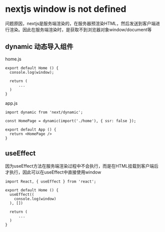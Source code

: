 # nextjs window is not defined

问题原因，nextjs是服务端渲染的，在服务器预渲染HTML，然后发送到客户端进行渲染。因此在服务端渲染时，是获取不到浏览器对象window/document等

## dynamic 动态导入组件

home.js

```
export default Home () {
  console.log(window);

  return (
      ...
  )
}
```

app.js

```
import dynamic from 'next/dynamic';

const HomePage = dynamic(import('./home'), { ssr: false });

export default App () {
  return <HomePage />
}
```

## useEffect

因为useEffect方法在服务端渲染过程中不会执行，而是在HTML挂载到客户端后才执行，因此可以在useEffect中直接使用window

```
import React, { useEffect } from 'react';

export default Home () {
  useEffect((
    console.log(window)
  ), [])

  return (
      ...
  )
}
```

